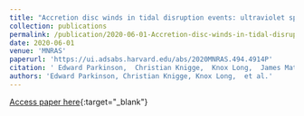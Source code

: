 ```yaml
---
title: "Accretion disc winds in tidal disruption events: ultraviolet spectral lines as orientation indicators"
collection: publications
permalink: /publication/2020-06-01-Accretion-disc-winds-in-tidal-disruption-events-ultraviolet-spectral-lines-as-orientation-indicators
date: 2020-06-01
venue: 'MNRAS'
paperurl: 'https://ui.adsabs.harvard.edu/abs/2020MNRAS.494.4914P'
citation: ' Edward Parkinson,  Christian Knigge,  Knox Long,  James Matthews,  Nick Higginbottom,  Stuart Sim,  Henrietta Hewitt, &quot;Accretion disc winds in tidal disruption events: ultraviolet spectral lines as orientation indicators.&quot; MNRAS, 2020.'
authors: 'Edward Parkinson, Christian Knigge, Knox Long,  et al.'
---
```

[Access paper here](https://ui.adsabs.harvard.edu/abs/2020MNRAS.494.4914P){:target="_blank"}
